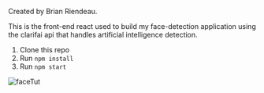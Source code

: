 Created by Brian Riendeau.

This is the front-end react used to build my face-detection application using the clarifai api that handles artificial intelligence detection.
1. Clone this repo
2. Run `npm install`
3. Run `npm start`

![faceTut](https://user-images.githubusercontent.com/62812999/211224302-cccd447a-3e5b-47ac-8733-3605b808cfbc.png)
